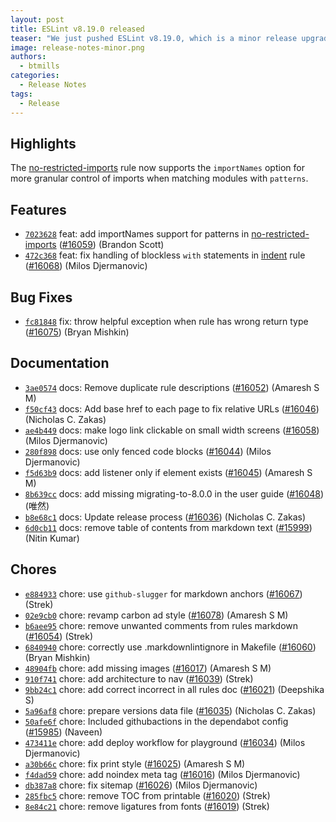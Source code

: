 ```yaml
---
layout: post
title: ESLint v8.19.0 released
teaser: "We just pushed ESLint v8.19.0, which is a minor release upgrade of ESLint. This release adds some new features and fixes several bugs found in the previous release."
image: release-notes-minor.png
authors:
  - btmills
categories:
  - Release Notes
tags:
  - Release
---
```


## Highlights

The [no-restricted-imports](/docs/rules/no-restricted-imports) rule now supports the `importNames` option for more granular control of imports when matching modules with `patterns`.

## Features

* [`7023628`](https://github.com/eslint/eslint/commit/7023628eb3af1bcc0151afab2bf617217fae51b1) feat: add importNames support for patterns in [no-restricted-imports](/docs/rules/no-restricted-imports) ([#16059](https://github.com/eslint/eslint/issues/16059)) (Brandon Scott)
* [`472c368`](https://github.com/eslint/eslint/commit/472c3681364833f697d726abc3c33fbe2663eeb7) feat: fix handling of blockless `with` statements in [indent](/docs/rules/indent) rule ([#16068](https://github.com/eslint/eslint/issues/16068)) (Milos Djermanovic)

## Bug Fixes

* [`fc81848`](https://github.com/eslint/eslint/commit/fc81848238ee0f6ff93615875ea4b8e95dc09249) fix: throw helpful exception when rule has wrong return type ([#16075](https://github.com/eslint/eslint/issues/16075)) (Bryan Mishkin)

## Documentation

* [`3ae0574`](https://github.com/eslint/eslint/commit/3ae0574fc78c4a2b406625e4792cb2859cb9bcb1) docs: Remove duplicate rule descriptions ([#16052](https://github.com/eslint/eslint/issues/16052)) (Amaresh  S M)
* [`f50cf43`](https://github.com/eslint/eslint/commit/f50cf436aaa5dff1273f4753dd3fc6782f95a045) docs: Add base href to each page to fix relative URLs ([#16046](https://github.com/eslint/eslint/issues/16046)) (Nicholas C. Zakas)
* [`ae4b449`](https://github.com/eslint/eslint/commit/ae4b449719d496fd611903d596341ec4c1d81c16) docs: make logo link clickable on small width screens ([#16058](https://github.com/eslint/eslint/issues/16058)) (Milos Djermanovic)
* [`280f898`](https://github.com/eslint/eslint/commit/280f898bff9b809327e4c94cea3632ba95af4485) docs: use only fenced code blocks ([#16044](https://github.com/eslint/eslint/issues/16044)) (Milos Djermanovic)
* [`f5d63b9`](https://github.com/eslint/eslint/commit/f5d63b9e15d9f325ef4953b683cb67133b05e9ea) docs: add listener only if element exists ([#16045](https://github.com/eslint/eslint/issues/16045)) (Amaresh  S M)
* [`8b639cc`](https://github.com/eslint/eslint/commit/8b639ccb2fb0f0a7d7aaee1f1fc2881a237de95d) docs: add missing migrating-to-8.0.0 in the user guide ([#16048](https://github.com/eslint/eslint/issues/16048)) (唯然)
* [`b8e68c1`](https://github.com/eslint/eslint/commit/b8e68c1f7e2b8fa5c108216f74dcd3100aa33b0f) docs: Update release process ([#16036](https://github.com/eslint/eslint/issues/16036)) (Nicholas C. Zakas)
* [`6d0cb11`](https://github.com/eslint/eslint/commit/6d0cb11c6d134896d8920c9bf3cc3e492f0eb8e2) docs: remove table of contents from markdown text ([#15999](https://github.com/eslint/eslint/issues/15999)) (Nitin Kumar)

## Chores

* [`e884933`](https://github.com/eslint/eslint/commit/e88493395b3be2b08e14e9b84d20d2733f78582c) chore: use `github-slugger` for markdown anchors ([#16067](https://github.com/eslint/eslint/issues/16067)) (Strek)
* [`02e9cb0`](https://github.com/eslint/eslint/commit/02e9cb01e7663af3a3fd16725afc7d71e73b9eed) chore: revamp carbon ad style ([#16078](https://github.com/eslint/eslint/issues/16078)) (Amaresh  S M)
* [`b6aee95`](https://github.com/eslint/eslint/commit/b6aee9591ecc2e2f5738ab8bef20faac1e05b5c3) chore: remove unwanted comments from rules markdown ([#16054](https://github.com/eslint/eslint/issues/16054)) (Strek)
* [`6840940`](https://github.com/eslint/eslint/commit/6840940a766d671831d5cee0e3c0e2f4e642632a) chore: correctly use .markdownlintignore in Makefile ([#16060](https://github.com/eslint/eslint/issues/16060)) (Bryan Mishkin)
* [`48904fb`](https://github.com/eslint/eslint/commit/48904fb00fc5001e534034e2e513ca99f3ada35e) chore: add missing images ([#16017](https://github.com/eslint/eslint/issues/16017)) (Amaresh  S M)
* [`910f741`](https://github.com/eslint/eslint/commit/910f741885a18b7744d4125e98e554312bc873eb) chore: add architecture to nav ([#16039](https://github.com/eslint/eslint/issues/16039)) (Strek)
* [`9bb24c1`](https://github.com/eslint/eslint/commit/9bb24c1deb7ab6743080520d11aefe9c6b8b8f2d) chore: add correct incorrect in all rules doc ([#16021](https://github.com/eslint/eslint/issues/16021)) (Deepshika S)
* [`5a96af8`](https://github.com/eslint/eslint/commit/5a96af853dcbe29c9f125a63528f3fec9fc0aae8) chore: prepare versions data file ([#16035](https://github.com/eslint/eslint/issues/16035)) (Nicholas C. Zakas)
* [`50afe6f`](https://github.com/eslint/eslint/commit/50afe6fe8c92a1d5d52415e149d52e1e129c3cc7) chore: Included githubactions in the dependabot config ([#15985](https://github.com/eslint/eslint/issues/15985)) (Naveen)
* [`473411e`](https://github.com/eslint/eslint/commit/473411e61d46c2bbac70e9a66d434d477851d98a) chore: add deploy workflow for playground ([#16034](https://github.com/eslint/eslint/issues/16034)) (Milos Djermanovic)
* [`a30b66c`](https://github.com/eslint/eslint/commit/a30b66c030bf45864784c0550276267e5a146697) chore: fix print style ([#16025](https://github.com/eslint/eslint/issues/16025)) (Amaresh  S M)
* [`f4dad59`](https://github.com/eslint/eslint/commit/f4dad59e5c7e966291d6f8c1456a465ae5629061) chore: add noindex meta tag ([#16016](https://github.com/eslint/eslint/issues/16016)) (Milos Djermanovic)
* [`db387a8`](https://github.com/eslint/eslint/commit/db387a87b23c398ed691ba35bdf3b6aa7dcfe750) chore: fix sitemap ([#16026](https://github.com/eslint/eslint/issues/16026)) (Milos Djermanovic)
* [`285fbc5`](https://github.com/eslint/eslint/commit/285fbc5e6a92c50e1195f252675b599ecd929b9d) chore: remove TOC from printable ([#16020](https://github.com/eslint/eslint/issues/16020)) (Strek)
* [`8e84c21`](https://github.com/eslint/eslint/commit/8e84c2148cc2d25a7076e73233ae41bc1a000a53) chore: remove ligatures from fonts ([#16019](https://github.com/eslint/eslint/issues/16019)) (Strek)
